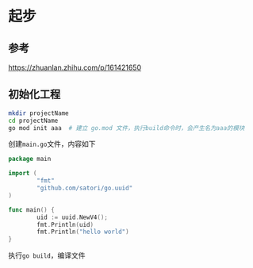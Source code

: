 #     起步

## 参考

https://zhuanlan.zhihu.com/p/161421650

## 初始化工程

``` bash
mkdir projectName
cd projectName
go mod init aaa  # 建立 go.mod 文件，执行build命令时，会产生名为aaa的模块
```

创建`main.go`文件，内容如下

``` go
package main

import (
        "fmt"
        "github.com/satori/go.uuid"
)

func main() {
        uid := uuid.NewV4();
        fmt.Println(uid)
        fmt.Println("hello world")
}
```

执行`go build`，编译文件